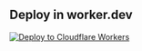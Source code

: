 

## Deploy in worker.dev


   [![Deploy to Cloudflare Workers](https://deploy.workers.cloudflare.com/button)](https://deploy.workers.cloudflare.com/?url=https://github.com/rmtq22/Vlesslifetime)

